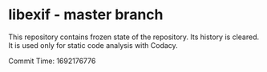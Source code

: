 # libexif - master branch

This repository contains frozen state of the repository.
Its history is cleared. It is used only for static code
analysis with Codacy.

Commit Time: 1692176776